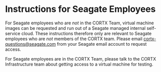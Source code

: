 # Instructions for Seagate Employees

For Seagate employees who are _not_ in the CORTX Team, virtual machine images can be requested and run out of a Seagate managed internal self-service cloud.  These instructions therefore only are relevant to Seagate employees who are _not_ members of the CORTX team.  Please email cortx-questions@seagate.com from your Seagate email account to request access.

For Seagate employees are in the CORTX Team, please talk to the CORTX Infrastructure team about getting access to a virtual machine for testing.
